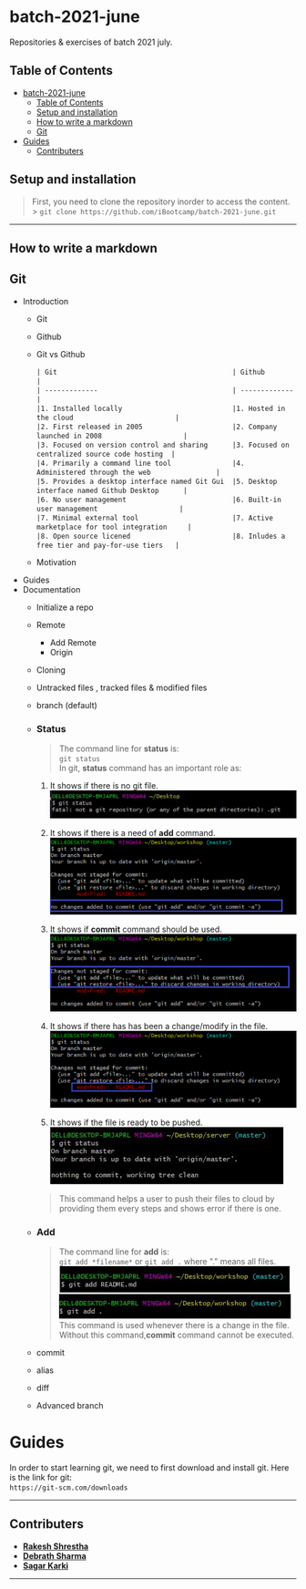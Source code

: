 # batch-2021-june

Repositories &amp; exercises of batch 2021 july.

## Table of Contents

- [batch-2021-june](#batch-2021-june)
  - [Table of Contents](#table-of-contents)
  - [Setup and installation](#setup-and-installation)
  - [How to write a markdown](#how-to-write-a-markdown)
  - [Git](#git)
- [Guides](#guides)
  - [Contributers](#contributers)

## Setup and installation

> First, you need to clone the repository inorder to access the content. <br/> > `git clone https://github.com/iBootcamp/batch-2021-june.git`

---

## How to write a markdown

## Git

- Introduction
  - Git
  - Github
  - Git vs Github

        | Git                                           | Github                                        |
        | -------------                                 | -------------                                 |
        |1. Installed locally                           |1. Hosted in the cloud                         |
        |2. First released in 2005                      |2. Company launched in 2008                    | 
        |3. Focused on version control and sharing      |3. Focused on centralized source code hosting  |
        |4. Primarily a command line tool               |4. Administered through the web                | 
        |5. Provides a desktop interface named Git Gui  |5. Desktop interface named Github Desktop      |
        |6. No user management                          |6. Built-in user management                    | 
        |7. Minimal external tool                       |7. Active marketplace for tool integration     | 
        |8. Open source licened                         |8. Inludes a free tier and pay-for-use tiers   |
        


  - Motivation
- Guides
- Documentation
  - Initialize a repo
  - Remote
    - Add Remote
    - Origin
  - Cloning
  - Untracked files , tracked files & modified files
  - branch (default)
  - ### Status
    >The command line for **status** is:<br/>
    `git status`<br/>
    >In git, **status** command has an important role as:
    1. It shows if there is no git file.<br/>
    ![git status!](photos/no-git-file.JPG)

    2. It shows if there is a need of **add** command.<br/>
    ![git status!](photos/add.png)

    3. It shows if **commit** command should be used.<br/>
    ![git status!](photos/commit.png)

    4. It shows if there has has been a change/modify in the file.<br/>
    ![git status!](photos/modified%20.png)

    5. It shows if the file is ready to be pushed.<br/>
    ![git status!](photos/git-status-clear.JPG) <br/>
    >This command helps a user to push their files to cloud by providing them every steps and shows error if there is one.

 

  - ### Add
    >The command line for **add** is:<br/>
    `git add *filename*` or `git add .` where "." means all files. <br/>
    ![git add filename](photos/add-read.JPG)<br/>
    ![git add .](photos/add-.JPG)<br/>
    >This command is used whenever there is a change in the file. Without this command,**commit** command cannot be executed.


  - commit
  - alias
  - diff
  - Advanced branch

# Guides
In order to start learning git, we need to first download and install git. Here is the link for git:  <br/>  `https://git-scm.com/downloads`

---
## Contributers

- [**Rakesh Shrestha**](https://github.com/aomini)
- [**Debrath Sharma**](https://github.com/Madara-coder)
- [**Sagar Karki**](https://github.com/skarki-afk)
---
